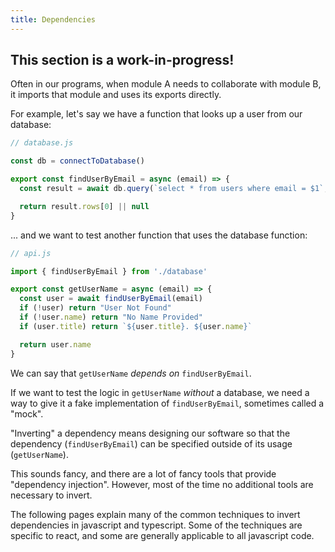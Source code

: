 ```yaml
---
title: Dependencies
---
```


## This section is a work-in-progress!

Often in our programs, when module A needs to collaborate with module B, it imports that module and uses its exports directly.

For example, let's say we have a function that looks up a user from our database:

```javascript
// database.js

const db = connectToDatabase()

export const findUserByEmail = async (email) => {
  const result = await db.query(`select * from users where email = $1`, [email])

  return result.rows[0] || null
}
```

... and we want to test another function that uses the database function:

```javascript
// api.js

import { findUserByEmail } from './database'

export const getUserName = async (email) => {
  const user = await findUserByEmail(email)
  if (!user) return "User Not Found"
  if (!user.name) return "No Name Provided"
  if (user.title) return `${user.title}. ${user.name}`

  return user.name
}
```

We can say that `getUserName` *depends on* `findUserByEmail`.

If we want to test the logic in `getUserName` *without* a database, we need a way to give it a fake implementation of `findUserByEmail`, sometimes called a "mock".

"Inverting" a dependency means designing our software so that the dependency (`findUserByEmail`) can be specified outside of its usage (`getUserName`).

This sounds fancy, and there are a lot of fancy tools that provide "dependency injection".
However, most of the time no additional tools are necessary to invert.

The following pages explain many of the common techniques to invert dependencies in javascript and typescript. Some of the techniques are specific to react, and some are generally applicable to all javascript code.



